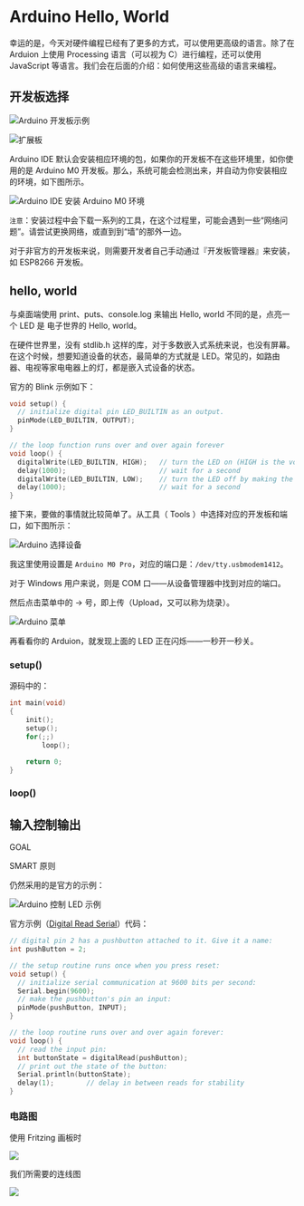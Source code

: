 Arduino Hello, World
===

幸运的是，今天对硬件编程已经有了更多的方式，可以使用更高级的语言。除了在 Arduion 上使用 Processing 语言（可以视为 C）进行编程，还可以使用 JavaScript 等语言。我们会在后面的介绍：如何使用这些高级的语言来编程。

开发板选择
---

![Arduino 开发板示例](./images/arduino/arduinos.jpg)

![扩展板](./images/arduino/shields.jpg)

Arduino IDE 默认会安装相应环境的包，如果你的开发板不在这些环境里，如你使用的是 Arduino M0 开发板。那么，系统可能会检测出来，并自动为你安装相应的环境，如下图所示。

![Arduino IDE 安装 Arduino M0 环境](./images/arduino/arduino-install-package.png)

``注意``：安装过程中会下载一系列的工具，在这个过程里，可能会遇到一些“网络问题”。请尝试更换网络，或直到到“墙”的那外一边。

对于非官方的开发板来说，则需要开发者自己手动通过『开发板管理器』来安装，如 ESP8266 开发板。

hello, world
---

与桌面端使用 print、puts、console.log 来输出 Hello, world 不同的是，点亮一个 LED 是 电子世界的 Hello, world。

在硬件世界里，没有 stdlib.h 这样的库，对于多数嵌入式系统来说，也没有屏幕。在这个时候，想要知道设备的状态，最简单的方式就是 LED。常见的，如路由器、电视等家电电器上的灯，都是嵌入式设备的状态。


官方的 Blink 示例如下：

```c
void setup() {
  // initialize digital pin LED_BUILTIN as an output.
  pinMode(LED_BUILTIN, OUTPUT);
}

// the loop function runs over and over again forever
void loop() {
  digitalWrite(LED_BUILTIN, HIGH);   // turn the LED on (HIGH is the voltage level)
  delay(1000);                       // wait for a second
  digitalWrite(LED_BUILTIN, LOW);    // turn the LED off by making the voltage LOW
  delay(1000);                       // wait for a second
}
```

接下来，要做的事情就比较简单了。从工具（ Tools ）中选择对应的开发板和端口，如下图所示：

![Arduino 选择设备](./images/arduino/arduino-devices.png)

我这里使用设置是 ``Arduino M0 Pro``，对应的端口是：``/dev/tty.usbmodem1412``。

对于 Windows 用户来说，则是 COM 口——从设备管理器中找到对应的端口。

然后点击菜单中的 -> 号，即上传（Upload，又可以称为烧录）。

![Arduino 菜单](./images/arduino/arduino-menu.png)

再看看你的 Arduion，就发现上面的 LED 正在闪烁——一秒开一秒关。

### setup()

源码中的：

```c
int main(void)
{
    init();
    setup();
    for(;;)
        loop();

    return 0;
}
```

### loop()

输入控制输出
---

GOAL

SMART 原则 

仍然采用的是官方的示例：

![Arduino 控制 LED 示例](./images/arduino/fritzing-button.png)

官方示例（[Digital Read Serial](https://www.arduino.cc/en/Tutorial/DigitalReadSerial)）代码：

```c
// digital pin 2 has a pushbutton attached to it. Give it a name:
int pushButton = 2;

// the setup routine runs once when you press reset:
void setup() {
  // initialize serial communication at 9600 bits per second:
  Serial.begin(9600);
  // make the pushbutton's pin an input:
  pinMode(pushButton, INPUT);
}

// the loop routine runs over and over again forever:
void loop() {
  // read the input pin:
  int buttonState = digitalRead(pushButton);
  // print out the state of the button:
  Serial.println(buttonState);
  delay(1);        // delay in between reads for stability
}
```

### 电路图

使用 Fritzing 画板时

![](./images/arduino/fritzing-example.jpg)

我们所需要的连线图

![](./images/arduino/arduino-button.jpg)
